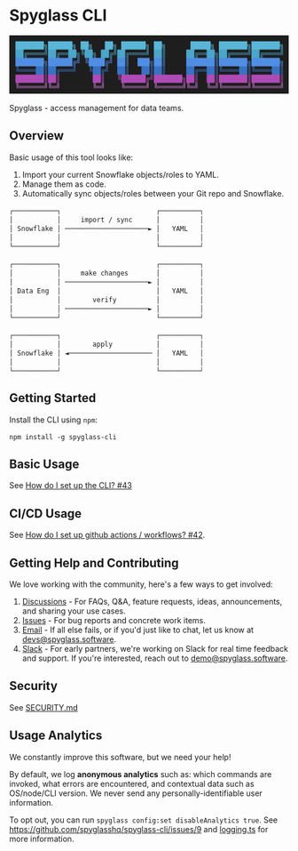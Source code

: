 # Spyglass CLI

![spyglass-cli-logo](./docs/spyglass-cli-logo.png)

Spyglass - access management for data teams.

## Overview

Basic usage of this tool looks like:

1. Import your current Snowflake objects/roles to YAML.
2. Manage them as code.
3. Automatically sync objects/roles between your Git repo and Snowflake.

```
┌───────────┐                        ┌──────────┐
│           │     import / sync      │          │
│ Snowflake │ ─────────────────────► │   YAML   │
│           │                        │          │
└───────────┘                        └──────────┘

┌───────────┐                        ┌──────────┐
│           │     make changes       │          │
│           │ ─────────────────────► │          │
│ Data Eng  │                        │   YAML   │
│           │        verify          │          │
│           │ ─────────────────────► │          │
└───────────┘                        └──────────┘

┌───────────┐                        ┌──────────┐
│           │        apply           │          │
│ Snowflake │ ◄───────────────────── │   YAML   │
│           │                        │          │
└───────────┘                        └──────────┘
```

## Getting Started

Install the CLI using `npm`:

```
npm install -g spyglass-cli
```

## Basic Usage

See [How do I set up the CLI? #43](https://github.com/spyglasshq/spyglass-cli/discussions/43)

## CI/CD Usage

See [How do I set up github actions / workflows? #42](https://github.com/spyglasshq/spyglass-cli/discussions/42).

## Getting Help and Contributing

We love working with the community, here's a few ways to get involved:

1. [Discussions](https://github.com/spyglasshq/spyglass-cli/discussions) - For FAQs, Q&A, feature requests, ideas, announcements, and sharing your use cases.
2. [Issues](https://github.com/spyglasshq/spyglass-cli/issues) - For bug reports and concrete work items.
3. [Email](mailto:devs@spyglass.software) - If all else fails, or if you'd just like to chat, let us know at devs@spyglass.software.
4. [Slack](mailto:demo@spyglass.software) - For early partners, we're working on Slack for real time feedback and support. If you're interested, reach out to demo@spyglass.software.

## Security

See [SECURITY.md](./SECURITY.md)

## Usage Analytics

We constantly improve this software, but we need your help!

By default, we log **anonymous analytics** such as: which commands are invoked, what errors are encountered, and contextual data such as OS/node/CLI version. We never send any personally-identifiable user information.

To opt out, you can run `spyglass config:set disableAnalytics true`. See https://github.com/spyglasshq/spyglass-cli/issues/9 and [logging.ts](./src/lib/logging.ts) for more information.
